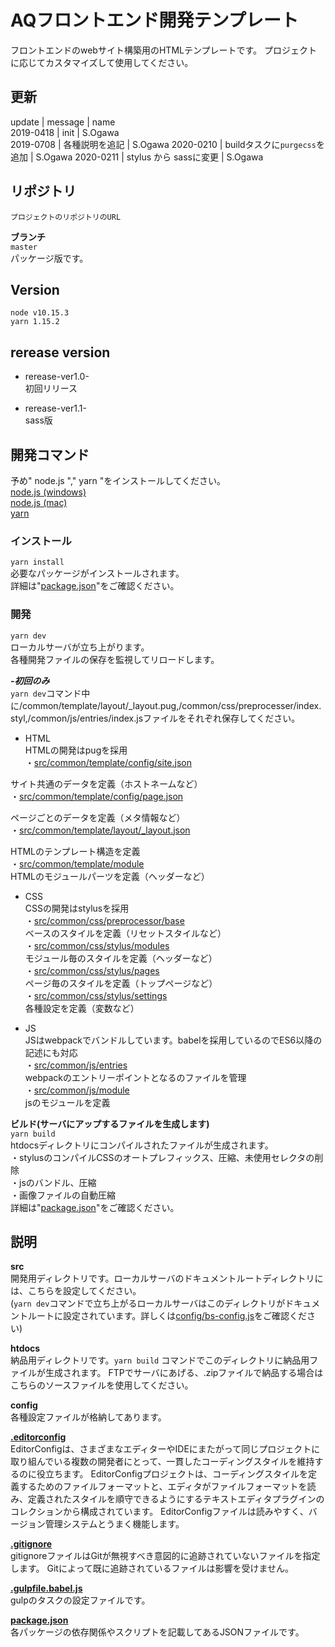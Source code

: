 # AQフロントエンド開発テンプレート
フロントエンドのwebサイト構築用のHTMLテンプレートです。
プロジェクトに応じてカスタマイズして使用してください。

## 更新
update | message | name  
2019-0418 | init | S.Ogawa  
2019-0708 | 各種説明を追記 | S.Ogawa
2020-0210 | buildタスクに`purgecss`を追加 | S.Ogawa
2020-0211 | stylus から sassに変更 | S.Ogawa

## リポジトリ  
`プロジェクトのリポジトリのURL`  

**ブランチ**  
`master`  
パッケージ版です。  

## Version
`node v10.15.3`  
`yarn 1.15.2`  

## rerease version
* rerease-ver1.0-  
初回リリース  

* rerease-ver1.1-  
sass版  

## 開発コマンド
予め" node.js "," yarn "をインストールしてください。  
[node.js (windows)](https://qiita.com/satoyan419/items/56e0b5f35912b9374305)  
[node.js (mac)](https://qiita.com/ucan-lab/items/517ee13a2f8769ab866c)  
[yarn](https://yarnpkg.com/ja/docs/install#windows-stable)  

### インストール  
`yarn install`  
必要なパッケージがインストールされます。  
詳細は"[package.json](http://gitlab.aquaring.jp/Aquaring/aq-html-boilerplate/blob/master/package.json)"をご確認ください。  

### 開発  
`yarn dev`  
ローカルサーバが立ち上がります。  
各種開発ファイルの保存を監視してリロードします。  

***-初回のみ***  
`yarn dev`コマンド中に/common/template/layout/\_layout.pug,/common/css/preprocesser/index.styl,/common/js/entries/index.jsファイルをそれぞれ保存してください。   

- HTML  
HTMLの開発はpugを採用  
・[src/common/template/config/site.json](http://gitlab.aquaring.jp/Aquaring/aq-html-boilerplate/blob/master/src/common/template/config/site.json)  

サイト共通のデータを定義（ホストネームなど）  
・[src/common/template/config/page.json](http://gitlab.aquaring.jp/Aquaring/aq-html-boilerplate/blob/master/src/common/template/config/page.json)  

ページごとのデータを定義（メタ情報など）  
・[src/common/template/layout/_layout.json](http://gitlab.aquaring.jp/Aquaring/aq-html-boilerplate/blob/master/src/common/template/layout/_layout.pug)  

HTMLのテンプレート構造を定義  
・[src/common/template/module](http://gitlab.aquaring.jp/Aquaring/aq-html-boilerplate/blob/master/src/common/template/module/)  
HTMLのモジュールパーツを定義（ヘッダーなど）  


- CSS  
CSSの開発はstylusを採用  
・[src/common/css/preprocessor/base](http://gitlab.aquaring.jp/Aquaring/aq-html-boilerplate/tree/master/src/common/css/stylus/base)  
ベースのスタイルを定義（リセットスタイルなど）  
・[src/common/css/stylus/modules](http://gitlab.aquaring.jp/Aquaring/aq-html-boilerplate/tree/master/src/common/css/stylus/modules)  
モジュール毎のスタイルを定義（ヘッダーなど）  
・[src/common/css/stylus/pages](http://gitlab.aquaring.jp/Aquaring/aq-html-boilerplate/tree/master/src/common/css/stylus/pages)  
ページ毎のスタイルを定義（トップページなど）  
・[src/common/css/stylus/settings](http://gitlab.aquaring.jp/Aquaring/aq-html-boilerplate/tree/master/src/common/css/stylus/settings)  
各種設定を定義（変数など）  


- JS  
JSはwebpackでバンドルしています。babelを採用しているのでES6以降の記述にも対応  
・[src/common/js/entries](http://gitlab.aquaring.jp/Aquaring/aq-html-boilerplate/tree/master/src/common/js/entries)  
webpackのエントリーポイントとなるのファイルを管理  
・[src/common/js/module](http://gitlab.aquaring.jp/Aquaring/aq-html-boilerplate/tree/master/src/common/js/module)  
jsのモジュールを定義  

**ビルド(サーバにアップするファイルを生成します)**  
`yarn build`  
htdocsディレクトリにコンパイルされたファイルが生成されます。  
・stylusのコンパイルCSSのオートプレフィックス、圧縮、未使用セレクタの削除  
・jsのバンドル、圧縮  
・画像ファイルの自動圧縮  
詳細は"[package.json](http://gitlab.aquaring.jp/Aquaring/aq-html-boilerplate/blob/master/package.json)"をご確認ください。  


## 説明  
**src**  
開発用ディレクトリです。ローカルサーバのドキュメントルートディレクトリには、こちらを設定してください。  
(`yarn dev`コマンドで立ち上がるローカルサーバはこのディレクトリがドキュメントルートに設定されています。詳しくは[config/bs-config.js](http://gitlab.aquaring.jp/Aquaring/aq-html-boilerplate/blob/master/config/bs-config.js)をご確認ください)  

**htdocs**  
納品用ディレクトリです。`yarn build` コマンドでこのディレクトリに納品用ファイルが生成されます。
FTPでサーバにあげる、.zipファイルで納品する場合はこちらのソースファイルを使用してください。

**config**  
各種設定ファイルが格納してあります。  

**[.editorconfig](http://gitlab.aquaring.jp/Aquaring/aq-html-boilerplate/blob/master/.editorconfig)**  
EditorConfigは、さまざまなエディターやIDEにまたがって同じプロジェクトに取り組んでいる複数の開発者にとって、一貫したコーディングスタイルを維持するのに役立ちます。 EditorConfigプロジェクトは、コーディングスタイルを定義するためのファイルフォーマットと、エディタがファイルフォーマットを読み、定義されたスタイルを順守できるようにするテキストエディタプラグインのコレクションから構成されています。 EditorConfigファイルは読みやすく、バージョン管理システムとうまく機能します。  

**[.gitignore](https://git-scm.com/docs/gitignore)**  
gitignoreファイルはGitが無視すべき意図的に追跡されていないファイルを指定します。 Gitによって既に追跡されているファイルは影響を受けません。  

**[.gulpfile.babel.js](http://gitlab.aquaring.jp/Aquaring/aq-html-boilerplate/blob/master/gulpfile.babel.js)**  
gulpのタスクの設定ファイルです。  

**[package.json](http://gitlab.aquaring.jp/Aquaring/aq-html-boilerplate/blob/master/package.json)**  
各パッケージの依存関係やスクリプトを記載してあるJSONファイルです。  
